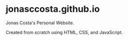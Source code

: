 # jonasccosta.github.io

Jonas Costa's Personal Website. 

Created from scratch using HTML, CSS, and JavaScript.
